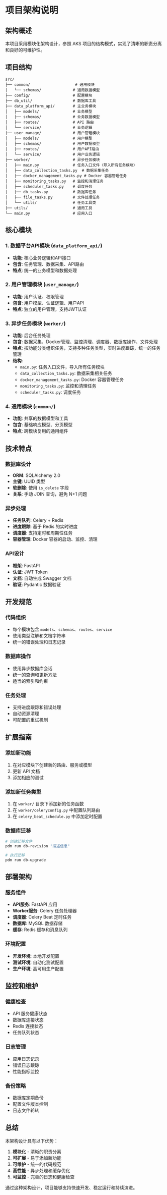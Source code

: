 # 项目架构说明

## 架构概述

本项目采用模块化架构设计，参照 AKS 项目的结构模式，实现了清晰的职责分离和良好的可维护性。

## 项目结构

```
src/
├── common/                    # 通用模块
│   └── schemas/              # 通用数据模型
├── config/                   # 配置模块
├── db_util/                  # 数据库工具
├── data_platform_api/        # 主业务模块
│   ├── models/               # 业务模型
│   ├── schemas/              # 业务数据模型
│   ├── routes/               # API 路由
│   └── service/              # 业务逻辑
├── user_manage/              # 用户管理模块
│   ├── models/               # 用户模型
│   ├── schemas/              # 用户数据模型
│   ├── routes/               # 用户API路由
│   └── service/              # 用户业务逻辑
├── worker/                   # 异步任务模块
│   ├── main.py               # 任务入口文件（导入所有任务模块）
│   ├── data_collection_tasks.py  # 数据采集任务
│   ├── docker_management_tasks.py # Docker 容器管理任务
│   ├── monitoring_tasks.py   # 监控和清理任务
│   ├── scheduler_tasks.py    # 调度任务
│   ├── db_tasks.py           # 数据库任务
│   ├── file_tasks.py         # 文件处理任务
│   └── utils/                # 任务工具类
├── utils/                    # 通用工具
└── main.py                   # 应用入口
```

## 核心模块

### 1. 数据平台API模块 (`data_platform_api/`)
- **功能**: 核心业务逻辑和API接口
- **包含**: 任务管理、数据采集、API路由
- **特点**: 统一的业务模型和数据处理

### 2. 用户管理模块 (`user_manage/`)
- **功能**: 用户认证、权限管理
- **包含**: 用户模型、认证逻辑、用户API
- **特点**: 独立的用户管理，支持JWT认证

### 3. 异步任务模块 (`worker/`)
- **功能**: 后台任务处理
- **包含**: 数据采集、Docker管理、监控清理、调度器、数据库操作、文件处理
- **特点**: 按功能分类组织任务，支持多种任务类型，实时进度跟踪，统一的任务管理
- **结构**: 
  - `main.py`: 任务入口文件，导入所有任务模块
  - `data_collection_tasks.py`: 数据采集相关任务
  - `docker_management_tasks.py`: Docker 容器管理任务
  - `monitoring_tasks.py`: 监控和清理任务
  - `scheduler_tasks.py`: 调度任务

### 4. 通用模块 (`common/`)
- **功能**: 共享的数据模型和工具
- **包含**: 基础响应模型、分页模型
- **特点**: 跨模块复用的通用组件

## 技术特点

### 数据库设计
- **ORM**: SQLAlchemy 2.0
- **主键**: UUID 类型
- **软删除**: 使用 `is_delete` 字段
- **关系**: 手动 JOIN 查询，避免 N+1 问题

### 异步处理
- **任务队列**: Celery + Redis
- **进度跟踪**: 基于 Redis 的实时进度
- **调度器**: 支持定时和周期性任务
- **容器管理**: Docker 容器的启动、监控、清理

### API设计
- **框架**: FastAPI
- **认证**: JWT Token
- **文档**: 自动生成 Swagger 文档
- **验证**: Pydantic 数据验证

## 开发规范

### 代码组织
- 每个模块包含 `models`、`schemas`、`routes`、`service`
- 使用类型注解和文档字符串
- 统一的错误处理和日志记录

### 数据库操作
- 使用异步数据库会话
- 统一的查询和更新方法
- 适当的索引和约束

### 任务处理
- 支持进度跟踪和错误处理
- 自动资源清理
- 可配置的重试机制

## 扩展指南

### 添加新功能
1. 在对应模块下创建新的路由、服务或模型
2. 更新 API 文档
3. 添加相应的测试

### 添加新任务类型
1. 在 `worker/` 目录下添加新的任务函数
2. 在 `worker/celeryconfig.py` 中配置队列路由
3. 在 `celery_beat_schedule.py` 中添加定时配置

### 数据库迁移
```bash
# 创建迁移文件
pdm run db-revision "描述信息"

# 执行迁移
pdm run db-upgrade
```

## 部署架构

### 服务组件
- **API服务**: FastAPI 应用
- **Worker服务**: Celery 任务处理器
- **调度器**: Celery Beat 定时任务
- **数据库**: MySQL 数据存储
- **缓存**: Redis 缓存和消息队列

### 环境配置
- **开发环境**: 本地开发配置
- **测试环境**: 自动化测试配置
- **生产环境**: 高可用生产配置

## 监控和维护

### 健康检查
- API 服务健康状态
- 数据库连接状态
- Redis 连接状态
- 任务队列状态

### 日志管理
- 应用日志记录
- 错误日志跟踪
- 性能指标监控

### 备份策略
- 数据库定期备份
- 配置文件版本控制
- 日志文件轮转

## 总结

本架构设计具有以下优势：

1. **模块化** - 清晰的职责分离
2. **可扩展** - 易于添加新功能
3. **可维护** - 统一的代码规范
4. **高性能** - 异步处理和缓存优化
5. **可监控** - 完善的日志和健康检查

通过这种架构设计，项目能够支持快速开发、稳定运行和持续演进。
